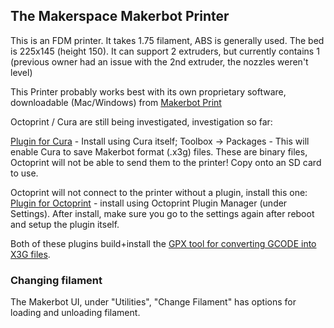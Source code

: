 ## The Makerspace Makerbot Printer

This is an FDM printer. It takes 1.75 filament, ABS is generally used. The bed is 225x145 (height 150). It can support 2 extruders, but currently contains 1 (previous owner had an issue with the 2nd extruder, the nozzles weren't level)

This Printer probably works best with its own proprietary software, downloadable (Mac/Windows) from [Makerbot Print](https://www.makerbot.com/3d-printers/makerbot-print/download/) 

Octoprint / Cura are still being investigated, investigation so far:

[Plugin for Cura](https://github.com/Ghostkeeper/X3GWriter) - Install using Cura itself; Toolbox -> Packages - This will enable Cura to save Makerbot format (.x3g) files. These are binary files, Octoprint will not be able to send them to the printer! Copy onto an SD card to use.

Octoprint will not connect to the printer without a plugin, install this one: [Plugin for Octoprint](https://plugins.octoprint.org/plugins/gpx/) - install using Octoprint Plugin Manager (under Settings). After install, make sure you go to the settings again after reboot and setup the plugin itself.

Both of these plugins build+install the [GPX tool for converting GCODE into X3G files](https://github.com/markwal/GPX). 

### Changing filament

The Makerbot UI, under "Utilities", "Change Filament" has options for loading and unloading filament.